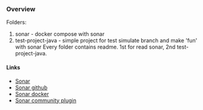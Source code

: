### Overview

Folders:
1) sonar - docker compose with sonar
2) test-project-java - simple project for test simulate branch and make 'fun' with sonar
Every folder contains readme. 1st for read sonar, 2nd test-project-java.

#### Links
* [Sonar](https://www.sonarqube.org)
* [Sonar github](https://github.com/SonarSource/sonarqube)
* [Sonar docker](https://hub.docker.com/_/sonarqube)
* [Sonar community plugin](https://github.com/mc1arke/sonarqube-community-branch-plugin)
